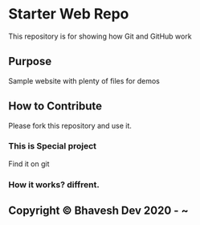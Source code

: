 # Starter Web Repo

This repository is for showing how Git and GitHub work

## Purpose

Sample website with plenty of files for demos

## How to Contribute 

Please fork this repository and use it.


### This is Special project 

Find it on git

### How it works? diffrent.

## Copyright © Bhavesh Dev 2020 - ~